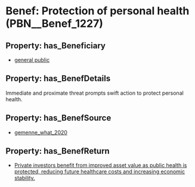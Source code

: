 # Benef: __Protection of personal health__ (PBN__Benef_1227)

## Property: has_Beneficiary

* [general public](../Stakeholder/PBN__Stakeholder_29)

## Property: has_BenefDetails

Immediate and proximate threat prompts swift action to protect personal health.

## Property: has_BenefSource

* [gemenne_what_2020](../Article/PBN__Article_257)

## Property: has_BenefReturn

* [Private investors benefit from improved asset value as public health is protected, reducing future healthcare costs and increasing economic stability.](../BenefReturn/PBN__BenefReturn_1372)

